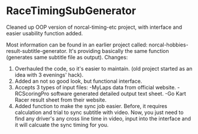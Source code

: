 RaceTimingSubGenerator
======================

Cleaned up OOP version of norcal-timing-etc project, with interface and easier usability function added.

Most information can be found in an earlier project called: norcal-hobbies-result-subtitle-generator.
It's providing basically the same function (generates same subtitle file as output).
Changes:
1. Overhauled the code, so it's easier to maintain. (old project started as an idea with 3 evenings' hack).
2. Added an not so good look, but functional interface. 
3. Accepts 3 types of input files:
  -MyLaps data from official website.
  -RCScoringPro software generated detailed output text sheet.
  -Go Kart Racer result sheet from their website.
4. Added function to make the sync job easier. Before, it requires calculation and trial to sync subtitle with video.
  Now, you just need to find any driver's any cross line time in video, input into the interface and it will calcuate the sync timing for you.
  
